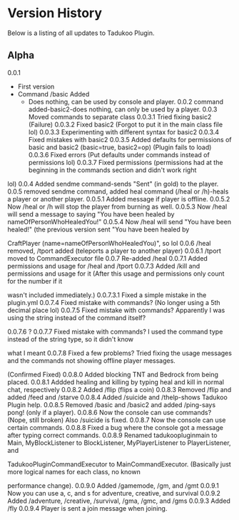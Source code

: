 Version History
==============

Below is a listing of all updates to Tadukoo Plugin.

Alpha
----------
0.0.1
* First version
* Command /basic Added 
    * Does nothing, can be used by console and player.
0.0.2 command added-basic2-does nothing, can only be used by a player.
0.0.3 Moved commands to separate class
0.0.3.1 Tried fixing basic2 (Failure)
0.0.3.2 Fixed basic2 (Forgot to put it in the main class file lol)
0.0.3.3 Experimenting with different syntax for basic2
0.0.3.4 Fixed mistakes with basic2
0.0.3.5 Added defaults for permissions of basic and basic2 (basic=true, basic2=op) (Plugin fails to load)
0.0.3.6 Fixed errors (Put defaults under commands instead of permissions lol)
0.0.3.7 Fixed permissions (permissions had <Plugin name> at the beginning in the commands section and didn't work right 

lol)
0.0.4 Added sendme command-sends "Sent" (in gold) to the player.
0.0.5 removed sendme command, added heal command (/heal or /h)-heals a player or another player.
0.0.5.1 Added message if player is offline.
0.0.5.2 Now /heal or /h will stop the player from burning as well.
0.0.5.3 Now /heal <player> will send a message to <player> saying "You have been healed by nameOfPersonWhoHealedYou!"
0.0.5.4 Now /heal <player> will send "You have been healed!" (the previous version sent "You have been healed by 

CraftPlayer (name=nameOfPersonWhoHealedYou)", so lol
0.0.6 /heal removed, /tport added (teleports a player to another player)
0.0.6.1 /tport moved to CommandExecutor file
0.0.7 Re-added /heal
0.0.7.1 Added permissions and usage for /heal and /tport
0.0.7.3 Added /kill and permissions and usage for it (After this usage and permissions only count for the number if it 

wasn't included immediately.)
0.0.7.3.1 Fixed a simple mistake in the plugin.yml
0.0.7.4 Fixed mistake with commands? (No longer using a 5th decimal place lol)
0.0.7.5 Fixed mistake with commands? <codingspeak>Apparently I was using the string instead of the command itself?

</codingspeak>
0.0.7.6 ?
0.0.7.7 Fixed mistake with commands? <codingspeak>I used the command type instead of the string type, so it didn't know 

what I meant</codingspeak>
0.0.7.8 Fixed a few problems? Tried fixing the usage messages and the commands not showing offline player messages. 

(Confirmed Fixed)
0.0.8.0 Added blocking TNT and Bedrock from being placed.
0.0.8.1 Addded healing and killing by typing heal and kill in normal chat, respectively
0.0.8.2 Added /flip (flips a coin)
0.0.8.3 Removed /flip and added /feed and /starve
0.0.8.4 Added /suicide and /thelp-shows Tadukoo Plugin help.
0.0.8.5 Removed /basic and /basic2 and added /ping-says pong! (only if a player).
0.0.8.6 Now the console can use commands? (Nope, still broken) Also /suicide is fixed.
0.0.8.7 Now the console can use certain commands.
0.0.8.8 Fixed a bug where the console got a message after typing correct commands.
0.0.8.9 Renamed tadukoopluginmain to Main, MyBlockListener to BlockListener, MyPlayerListener to PlayerListener, and 

TadukooPluginCommandExecutor to MainCommandExecutor. (Basically just more logical names for each class, no known 

performance change).
0.0.9.0 Added /gamemode, /gm, and /gmt
0.0.9.1 Now you can use a, c, and s for adventure, creative, and survival
0.0.9.2 Added /adventure, /creative, /survival, /gma, /gmc, and /gms
0.0.9.3 Added /fly
0.0.9.4 Player is sent a join message when joining.